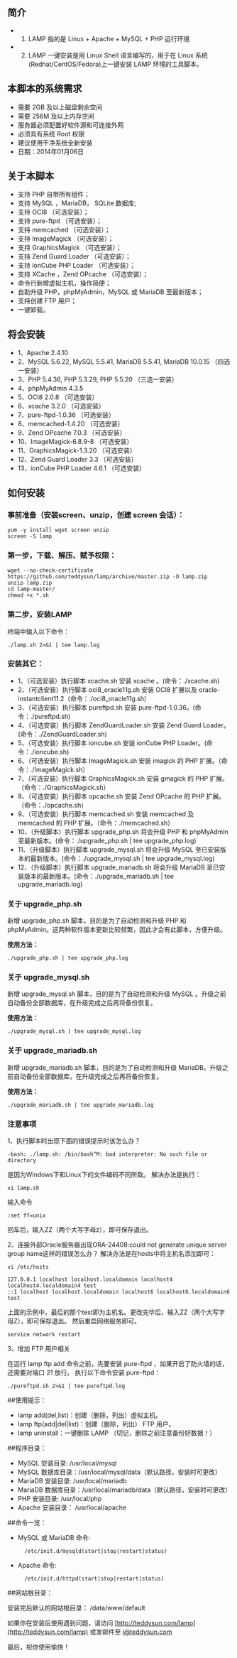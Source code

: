 ## 简介
* 1. LAMP 指的是 Linux + Apache + MySQL + PHP 运行环境
* 2. LAMP 一键安装是用 Linux Shell 语言编写的，用于在 Linux 系统(Redhat/CentOS/Fedora)上一键安装 LAMP 环境的工具脚本。

## 本脚本的系统需求
* 需要 2GB 及以上磁盘剩余空间
* 需要 256M 及以上内存空间
* 服务器必须配置好软件源和可连接外网
* 必须具有系统 Root 权限
* 建议使用干净系统全新安装
* 日期：2014年01月06日

## 关于本脚本
* 支持 PHP 自带所有组件；
* 支持 MySQL ，MariaDB， SQLite 数据库;
* 支持 OCI8 （可选安装）；
* 支持 pure-ftpd （可选安装）；
* 支持 memcached （可选安装）；
* 支持 ImageMagick （可选安装）；
* 支持 GraphicsMagick （可选安装）；
* 支持 Zend Guard Loader （可选安装）；
* 支持 ionCube PHP Loader （可选安装）；
* 支持 XCache ，Zend OPcache （可选安装）；
* 命令行新增虚拟主机，操作简便；
* 自助升级 PHP，phpMyAdmin，MySQL 或 MariaDB 至最新版本；
* 支持创建 FTP 用户；
* 一键卸载。

## 将会安装
*  1、Apache 2.4.10
*  2、MySQL 5.6.22, MySQL 5.5.41, MariaDB 5.5.41, MariaDB 10.0.15 （四选一安装）
*  3、PHP 5.4.36, PHP 5.3.29, PHP 5.5.20 （三选一安装）
*  4、phpMyAdmin 4.3.5
*  5、OCI8 2.0.8 （可选安装）
*  6、xcache 3.2.0 （可选安装）
*  7、pure-ftpd-1.0.36 （可选安装）
*  8、memcached-1.4.20 （可选安装）
*  9、Zend OPcache 7.0.3 （可选安装）
* 10、ImageMagick-6.8.9-8 （可选安装）
* 11、GraphicsMagick-1.3.20 （可选安装）
* 12、Zend Guard Loader 3.3 （可选安装）
* 13、ionCube PHP Loader 4.6.1 （可选安装）

## 如何安装
### 事前准备（安装screen、unzip，创建 screen 会话）：

    yum -y install wget screen unzip
    screen -S lamp

### 第一步，下载、解压、赋予权限：

    wget --no-check-certificate https://github.com/teddysun/lamp/archive/master.zip -O lamp.zip
    unzip lamp.zip
    cd lamp-master/
    chmod +x *.sh

### 第二步，安装LAMP
终端中输入以下命令：

    ./lamp.sh 2>&1 | tee lamp.log

### 安装其它：

*  1、（可选安装）执行脚本 xcache.sh 安装 xcache 。(命令：./xcache.sh)
*  2、（可选安装）执行脚本 oci8_oracle11g.sh 安装 OCI8 扩展以及 oracle-instantclient11.2（命令：./oci8_oracle11g.sh）
*  3、（可选安装）执行脚本 pureftpd.sh 安装 pure-ftpd-1.0.36。(命令：./pureftpd.sh)
*  4、（可选安装）执行脚本 ZendGuardLoader.sh 安装 Zend Guard Loader。(命令：./ZendGuardLoader.sh)
*  5、（可选安装）执行脚本 ioncube.sh 安装 ionCube PHP Loader。(命令：./ioncube.sh)
*  6、（可选安装）执行脚本 ImageMagick.sh 安装 imagick 的 PHP 扩展。（命令：./ImageMagick.sh）
*  7、（可选安装）执行脚本 GraphicsMagick.sh 安装 gmagick 的 PHP 扩展。（命令：./GraphicsMagick.sh）
*  8、（可选安装）执行脚本 opcache.sh 安装 Zend OPcache 的 PHP 扩展。（命令：./opcache.sh）
*  9、（可选安装）执行脚本 memcached.sh 安装 memcached 及 memcached 的 PHP 扩展。（命令：./memcached.sh）
* 10、（升级脚本）执行脚本 upgrade_php.sh 将会升级 PHP 和 phpMyAdmin 至最新版本。(命令：./upgrade_php.sh | tee upgrade_php.log)
* 11、（升级脚本）执行脚本 upgrade_mysql.sh 将会升级 MySQL 至已安装版本的最新版本。(命令：./upgrade_mysql.sh | tee upgrade_mysql.log)
* 12、（升级脚本）执行脚本 upgrade_mariadb.sh 将会升级 MariaDB 至已安装版本的最新版本。(命令：./upgrade_mariadb.sh | tee upgrade_mariadb.log)

### 关于 upgrade_php.sh

新增 upgrade_php.sh 脚本，目的是为了自动检测和升级 PHP 和 phpMyAdmin。这两种软件版本更新比较频繁，因此才会有此脚本，方便升级。

**使用方法：**

    ./upgrade_php.sh | tee upgrade_php.log

### 关于 upgrade_mysql.sh

新增 upgrade_mysql.sh 脚本，目的是为了自动检测和升级 MySQL 。升级之前自动备份全部数据库，在升级完成之后再将备份恢复。

**使用方法：**

    ./upgrade_mysql.sh | tee upgrade_mysql.log

### 关于 upgrade_mariadb.sh

新增 upgrade_mariadb.sh 脚本，目的是为了自动检测和升级 MariaDB。升级之前自动备份全部数据库，在升级完成之后再将备份恢复。

**使用方法：**

    ./upgrade_mariadb.sh | tee upgrade_mariadb.log

### 注意事项

1、执行脚本时出现下面的错误提示时该怎么办？

    -bash: ./lamp.sh: /bin/bash^M: bad interpreter: No such file or directory

是因为Windows下和Linux下的文件编码不同所致。
解决办法是执行：

    vi lamp.sh

输入命令

    :set ff=unix 

回车后，输入ZZ（两个大写字母z），即可保存退出。

2、连接外部Oracle服务器出现ORA-24408:could not generate unique server group name这样的错误怎么办？
解决办法是在hosts中将主机名添加即可：

    vi /etc/hosts

    127.0.0.1 localhost localhost.localdomain localhost4 localhost4.localdomain4 test
    ::1 localhost localhost.localdomain localhost6 localhost6.localdomain6 test

上面的示例中，最后的那个test即为主机名。更改完毕后，输入ZZ（两个大写字母Z），即可保存退出。
然后重启网络服务即可。

    service network restart

3、增加 FTP 用户相关

在运行 lamp ftp add 命令之前，先要安装 pure-ftpd ，如果开启了防火墙的话，还需要对端口 21 放行。
执行以下命令安装 pure-ftpd：

    ./pureftpd.sh 2>&1 | tee pureftpd.log
    
##使用提示：

* lamp add(del,list)：创建（删除，列出）虚拟主机。
* lamp ftp(add|del|list)：创建（删除，列出） FTP 用户。
* lamp uninstall：一键删除 LAMP （切记，删除之前注意备份好数据！）

##程序目录：

* MySQL 安装目录: /usr/local/mysql
* MySQL 数据库目录：/usr/local/mysql/data（默认路径，安装时可更改）
* MariaDB 安装目录: /usr/local/mariadb
* MariaDB 数据库目录：/usr/local/mariadb/data（默认路径，安装时可更改）
* PHP 安装目录: /usr/local/php
* Apache 安装目录： /usr/local/apache

##命令一览：
* MySQL 或 MariaDB 命令: 

        /etc/init.d/mysqld(start|stop|restart|status)

* Apache 命令: 

        /etc/init.d/httpd(start|stop|restart|status)

##网站根目录：

安装完后默认的网站根目录： /data/www/default

如果你在安装后使用遇到问题，请访问 [http://teddysun.com/lamp](http://teddysun.com/lamp) 或发邮件至 i@teddysun.com

最后，祝你使用愉快！
